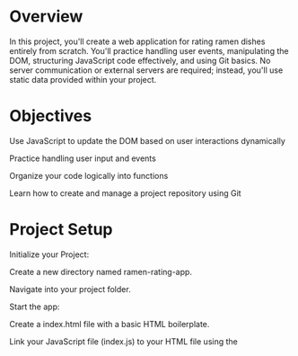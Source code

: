 # Overview
In this project, you'll create a web application for rating ramen dishes entirely from scratch. You'll practice handling user events, manipulating the DOM, structuring JavaScript code effectively, and using Git basics. No server communication or external servers are required; instead, you'll use static data provided within your project.

# Objectives
Use JavaScript to update the DOM based on user interactions dynamically

Practice handling user input and events

Organize your code logically into functions

Learn how to create and manage a project repository using Git

# Project Setup
Initialize your Project:

Create a new directory named ramen-rating-app.

Navigate into your project folder.

Start the app:

Create a index.html file with a basic HTML boilerplate.

Link your JavaScript file (index.js) to your HTML file using the <script> tag.

Open your index.html file directly in your browser.

# Git Workflow
Initialize a Git repository:

git init
Commit your changes regularly:

git add .
git commit -m "Your descriptive commit message"
Create a public GitHub repository and push your commits:

git remote add origin YOUR_REPO_LINK
git push -u origin main